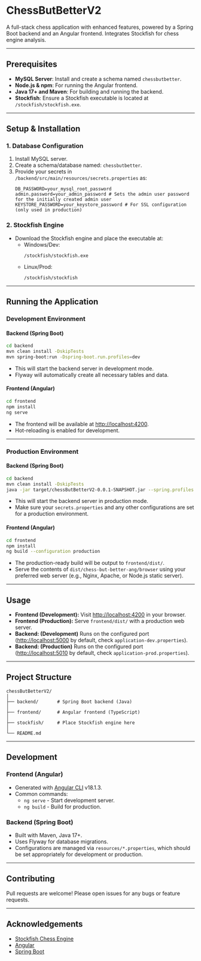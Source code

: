 # ChessButBetterV2

A full-stack chess application with enhanced features, powered by a Spring Boot backend and an Angular frontend. Integrates Stockfish for chess engine analysis.

---

## Prerequisites

- **MySQL Server**: Install and create a schema named `chessbutbetter`.
- **Node.js & npm**: For running the Angular frontend.
- **Java 17+ and Maven**: For building and running the backend.
- **Stockfish**: Ensure a Stockfish executable is located at `/stockfish/stockfish.exe`.

---

## Setup & Installation

### 1. Database Configuration

1. Install MySQL server.
2. Create a schema/database named: `chessbutbetter`.
3. Provide your secrets in `/backend/src/main/resources/secrets.properties` as:
   ```
   DB_PASSWORD=your_mysql_root_password
   admin.password=your_admin_password # Sets the admin user password for the initially created admin user
   KEYSTORE_PASSWORD=your_keystore_password # For SSL configuration (only used in production)
   ```

### 2. Stockfish Engine

- Download the Stockfish engine and place the executable at:  
    - Windows/Dev:
        ```
        /stockfish/stockfish.exe
        ```
    - Linux/Prod:
        ```
        /stockfish/stockfish
        ```

---

## Running the Application

### Development Environment

#### Backend (Spring Boot)
```bash
cd backend
mvn clean install -DskipTests
mvn spring-boot:run -Dspring-boot.run.profiles=dev
```
- This will start the backend server in development mode.
- Flyway will automatically create all necessary tables and data.

#### Frontend (Angular)
```bash
cd frontend
npm install
ng serve
```
- The frontend will be available at [http://localhost:4200](http://localhost:4200).
- Hot-reloading is enabled for development.

---

### Production Environment

#### Backend (Spring Boot)
```bash
cd backend
mvn clean install -DskipTests
java -jar target/chessButBetterV2-0.0.1-SNAPSHOT.jar --spring.profiles.active=prod
```
- This will start the backend server in production mode.
- Make sure your `secrets.properties` and any other configurations are set for a production environment.

#### Frontend (Angular)
```bash
cd frontend
npm install
ng build --configuration production
```
- The production-ready build will be output to `frontend/dist/`.
- Serve the contents of `dist/chess-but-better-ang/browser` using your preferred web server (e.g., Nginx, Apache, or Node.js static server).

---

## Usage

- **Frontend (Development):** Visit [http://localhost:4200](http://localhost:4200) in your browser.
- **Frontend (Production):** Serve `frontend/dist/` with a production web server.
- **Backend: (Development)** Runs on the configured port ([http://localhost:5000](http://localhost:5000) by default, check `application-dev.properties`).
- **Backend: (Production)** Runs on the configured port ([http://localhost:5010](http://localhost:5010) by default, check `application-prod.properties`).

---

## Project Structure

```
chessButBetterV2/
│
├── backend/       # Spring Boot backend (Java)
│
├── frontend/      # Angular frontend (TypeScript)
│
├── stockfish/     # Place Stockfish engine here
│
└── README.md
```

---

## Development

### Frontend (Angular)

- Generated with [Angular CLI](https://github.com/angular/angular-cli) v18.1.3.
- Common commands:
  - `ng serve` - Start development server.
  - `ng build` - Build for production.

### Backend (Spring Boot)

- Built with Maven, Java 17+.
- Uses Flyway for database migrations.
- Configurations are managed via `resources/*.properties`, which should be set appropriately for development or production.

---

## Contributing

Pull requests are welcome! Please open issues for any bugs or feature requests.

---

## Acknowledgements

- [Stockfish Chess Engine](https://stockfishchess.org/)
- [Angular](https://angular.io/)
- [Spring Boot](https://spring.io/projects/spring-boot)